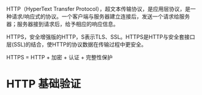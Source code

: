HTTP（HyperText Transfer Protocol），超文本传输协议，是应用层协议，是一种请求/响应式的协议。一个客户端与服务器建立连接后，发送一个请求给服务器；服务器接到请求后，给予相应的响应信息。

HTTPS，安全增强版的HTTP，S表示TLS、SSL。HTTPS是HTTP与安全套接口层(SSL)的结合，使HTTP的协议数据在传输过程中更安全。

HTTPS = HTTP + 加密 + 认证 + 完整性保护




# HTTP 基础验证